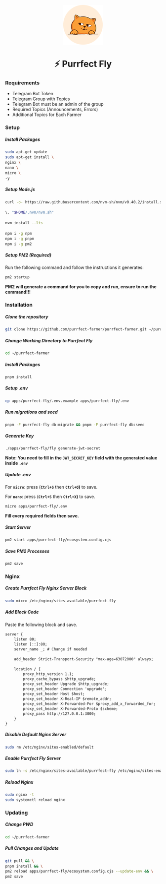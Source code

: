<p align="center"><a href="https://t.me/purrfect_community" target="_blank"><img src="resources/images/icon.png" width="128" alt="Purrfect Logo"></a></p>

<h1 align="center">⚡ Purrfect Fly</h1>

### Requirements

- Telegram Bot Token
- Telegram Group with Topics
- Telegram Bot must be an admin of the group
- Required Topics (Announcements, Errors)
- Additional Topics for Each Farmer

### Setup

##### Install Packages

```bash
sudo apt-get update
sudo apt-get install \
nginx \
nano \
micro \
-y
```

##### Setup Node.js

```bash
curl -o- https://raw.githubusercontent.com/nvm-sh/nvm/v0.40.2/install.sh | bash

\. "$HOME/.nvm/nvm.sh"

nvm install --lts

npm i -g npm
npm i -g pnpm
npm i -g pm2
```

##### Setup PM2 (Required)

Run the following command and follow the instructions it generates:

```bash
pm2 startup
```

**PM2 will generate a command for you to copy and run, ensure to run the command!!!**

### Installation

##### Clone the repository

```bash
git clone https://github.com/purrfect-farmer/purrfect-farmer.git ~/purrfect-farmer
```

##### Change Working Directory to Purrfect Fly

```bash
cd ~/purrfect-farmer
```

##### Install Packages

```bash
pnpm install
```

##### Setup .env

```bash
cp apps/purrfect-fly/.env.example apps/purrfect-fly/.env
```

##### Run migrations and seed

```bash
pnpm -F purrfect-fly db:migrate && pnpm -F purrfect-fly db:seed
```

##### Generate Key

```bash
./apps/purrfect-fly/fly generate-jwt-secret
```

**Note: You need to fill in the `JWT_SECRET_KEY` field with the generated value inside `.env`**

##### Update .env

For **`micro`**: press (**`Ctrl+S`** then **`Ctrl+Q`)** to save.

For **`nano`**: press (**`Ctrl+S`** then **`Ctrl+X`)** to save.

```bash
micro apps/purrfect-fly/.env
```

**Fill every required fields then save.**

##### Start Server

```bash
pm2 start apps/purrfect-fly/ecosystem.config.cjs
```

##### Save PM2 Processes

```bash
pm2 save
```

### Nginx

##### Create Purrfect Fly Nginx Server Block
```bash
sudo micro /etc/nginx/sites-available/purrfect-fly
```

##### Add Block Code

Paste the following block and save.

```nginx
server {
    listen 80;
    listen [::]:80;
    server_name _; # Change if needed

    add_header Strict-Transport-Security "max-age=63072000" always;

    location / {
        proxy_http_version 1.1;
        proxy_cache_bypass $http_upgrade;
        proxy_set_header Upgrade $http_upgrade;
        proxy_set_header Connection 'upgrade';
        proxy_set_header Host $host;
        proxy_set_header X-Real-IP $remote_addr;
        proxy_set_header X-Forwarded-For $proxy_add_x_forwarded_for;
        proxy_set_header X-Forwarded-Proto $scheme;
        proxy_pass http://127.0.0.1:3000;
    }
}
```

##### Disable Default Nginx Server
```bash
sudo rm /etc/nginx/sites-enabled/default
```

##### Enable Purrfect Fly Server
```bash
sudo ln -s /etc/nginx/sites-available/purrfect-fly /etc/nginx/sites-enabled/
```

##### Reload Nginx
```bash
sudo nginx -t
sudo systemctl reload nginx
```

### Updating

##### Change PWD

```bash
cd ~/purrfect-farmer
```

##### Pull Changes and Update

```bash
git pull && \
pnpm install && \
pm2 reload apps/purrfect-fly/ecosystem.config.cjs --update-env && \
pm2 save
```

